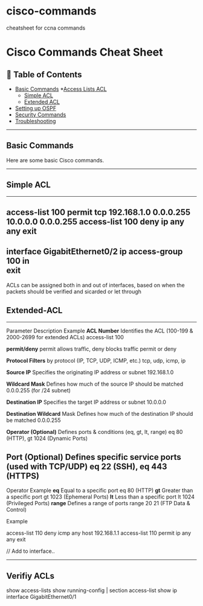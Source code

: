 # cisco-commands
cheatsheet for ccna commands


# Cisco Commands Cheat Sheet

## 📜 Table of Contents
- [Basic Commands](#basic-commands)
  *[Access Lists ACL](#routing-commands)
    + [Simple ACL](#Simple-ACL)
    + [Extended ACL](#Extended-ACL)
- [Setting up OSPF](#switching-commands)
- [Security Commands](#security-commands)
- [Troubleshooting](#troubleshooting)

---

## Basic Commands
Here are some basic Cisco commands.


---

## Simple ACL
---
access-list 100 permit tcp 192.168.1.0 0.0.0.255 10.0.0.0 0.0.0.255 
access-list 100 deny ip any any
exit
---
interface GigabitEthernet0/2
ip access-group 100 in   
exit
---
ACLs can be assigned both in and out of interfaces, based on when the packets should be verified and sicarded or let through


## Extended-ACL
---
Parameter	Description	Example
**ACL Number**	Identifies the ACL (100-199 & 2000-2699 for extended ACLs)	access-list 100

**permit/deny**	permit allows traffic, deny blocks traffic	permit or deny

**Protocol	Filters** by protocol (IP, TCP, UDP, ICMP, etc.)	tcp, udp, icmp, ip

**Source IP**	Specifies the originating IP address or subnet	192.168.1.0

**Wildcard Mask**	Defines how much of the source IP should be matched	0.0.0.255 (for /24 subnet)

**Destination IP**	Specifies the target IP address or subnet	10.0.0.0

**Destination Wildcard** Mask	Defines how much of the destination IP should be matched	0.0.0.255

**Operator (Optional)**	Defines ports & conditions (eq, gt, lt, range)	eq 80 (HTTP), gt 1024 (Dynamic Ports)

**Port (Optional)**	Defines specific service ports (used with TCP/UDP)	eq 22 (SSH), eq 443 (HTTPS)
---
Operator	Example
**eq**	Equal to a specific port	eq 80 (HTTP)
**gt**	Greater than a specific port	gt 1023 (Ephemeral Ports)
**lt**	Less than a specific port	lt 1024 (Privileged Ports)
**range**	Defines a range of ports	range 20 21 (FTP Data & Control)

Example

access-list 110 deny icmp any host 192.168.1.1
access-list 110 permit ip any any
exit

//
Add to interface..

---

## Verifiy ACLs

show access-lists
show running-config | section access-list
show ip interface GigabitEthernet0/1



```sh



